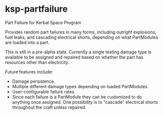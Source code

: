 ksp-partfailure
===============

Part Failure for Kerbal Space Program

Provides random part failures in many forms, including outright explosions, fuel leaks, and cascading electrical shorts, depending on what PartModules are loaded into a part.

This is still in a pre-alpha state.  Currently a single testing damage type is available to be assigned and repaired based on whether the part has resources other than electricity.

Future features include:
- Damage persistence.
- Multiple different damage types depending on loaded PartModules.
- User-configurable failure rates.
- Since each failure is a PartModule they can be customized to do anything once assigned.  One possibility is to "cascade" electrical shorts throughout the craft unless repaired.
